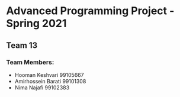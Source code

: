 # Advanced Programming Project - Spring 2021
## Team 13

### Team Members:
- Hooman Keshvari 99105667
- Amirhossein Barati 99101308
- Nima Najafi 99102383
